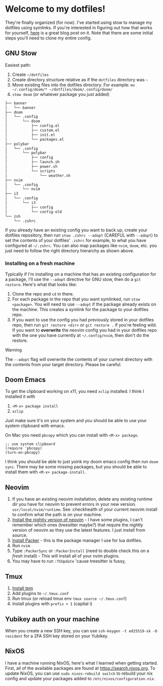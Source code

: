 # Welcome to my dotfiles!

They're finally organized (for now). I've started using stow to manage my
dotfiles using symlinks. If you're interested in figuring out how that works
for yourself, [here][blog] is a great blog post on it. Note that there are some
initial steps you'll need to clone my entire config.

## GNU Stow

Easiest path:

1. Create `~/dotfiles`
2. Create directory structure relative as if the `dotfiles` directory was `~`
3. Move existing files into the dotfiles directory. For example: `mv ~/.config/doom/* ~/dotfiles/doom/.config/doom/`
4. `stow doom` (or whatever package you just added)

```sh
├── banner
│   └── banner
├── doom
│   └── .config
│       └── doom
│           ├── config.el
│           ├── custom.el
│           ├── init.el
│           └── packages.el
├── polybar
│   └── .config
│       └── polybar
│           ├── config
│           ├── launch.sh
│           ├── power.sh
│           └── scripts
│               └── weather.sh
├── nvim
│   └── .config
│       └── nvim
├── i3
│   └── .config
│       └── i3
│           ├── config
│           └── config-old
└── zsh
    └── .zshrc
```

If you already have an existing config you want to back up, create your dotfiles
repository, then run `stow .zshrc --adopt` (CAREFUL with `--adopt`) to set the
contents of your dotfiles' `.zshrc` for example, to what you have configured at
`~/.zshrc`. You can also map packages like `nvim`, `doom`, etc. you just need to
follow the right directory hierarchy as shown above.

### Installing on a fresh machine

Typically if I'm installing on a machine that has an existing configuration for a package, I'll use the `--adopt` directive for GNU stow, then do a `git restore`. Here's what that looks like:
1. Clone the repo and `cd` in there.
2. For each package in the repo that you want symlinked, run `stow <package>`. You will need to use `--adopt` if the package already exists on the machine. This creates a symlink for the package to your dotfiles repo.
3. If you want to use the config you had previously stored in your dotfiles repo, then run `git restore <dir>` or `git restore .` if you're feeling wild. If you want to **overwrite** the neovim config you had in your dotfiles repo with the one you have currently at `~/.config/nvim`, then don't do the restore.

> [!WARNING] 
> The `--adopt` flag *will* overwrite the contents of your current
> directory with the contents from your target directory. Please be careful.

## Doom Emacs

To get the clipboard working on x11, you need `xclip` installed. I think I installed it with
1. `<M-x> package install`
2. `xclip`

Just make sure it's on your system and you should be able to use your system clipboard with emacs.

On Mac you need `pbcopy` which you can install with `<M-x> package`.

``` emacs-lisp
;; use system clipboard
(require 'pbcopy)
(turn-on-pbcopy)
```

I think you should be able to just yoink my doom emacs config then run `doom
sync`. There may be some missing packages, but you should be able to install
them with `<M-x> package-install`.

## Neovim

1. If you have an existing neovim installation, delete any existing runtime dir
   you have for neovim to prevent errors in your new version.
   `usr/local/nvim/runtime`. See :checkhealth of your current neovim install to
   confirm what the path is on your machine.
2. [Install the nightly version of neovim][nightly] - I have some plugins, I
   can't remember which ones (treesitter maybe?) that require the nightly
   version of neovim as they use the latest features. I just install from
   source.
3. [Install Packer][packer] - this is the package manager I use for lua
   dotfiles.
4. Run `nvim`
5. Type `:PackerSync` or `:PackerInstall` (need to double check this on a
   *fresh* install) - This will install all of your nvim plugins.
6. You may have to run `:TSUpdate` 'cause treesitter is fussy,

[blog]: https://brandon.invergo.net/news/2012-05-26-using-gnu-stow-to-manage-your-dotfiles.html
[packer]: https://github.com/wbthomason/packer.nvim?tab=readme-ov-file#quickstart
[nightly]: https://github.com/neovim/neovim/releases/nightly

## Tmux

1. [Install tpm][tpm]
2. Add plugins to `~/.tmux.conf`
3. Run tmux (or reload tmux env `tmux source ~/.tmux.conf`)
4. Install plugins with `prefix + I` (capital i)

[tpm]: https://github.com/tmux-plugins/tpm?tab=readme-ov-file#installation

## Yubikey auth on your machine

When you create a new SSH key, you can use `ssh-keygen -t ed25519-sk -O resident` for a 2FA SSH key stored on your Yubikey.


## NixOS

I have a machine running NixOS, here's what I learned when getting started.
First, all of the available packages are found at https://search.nixos.org. To
update NixOS, you can use `sudo nixos-rebuild switch` to rebuild your nix config
and update your packages added to `/etc/nixos/configuration.nix`.
